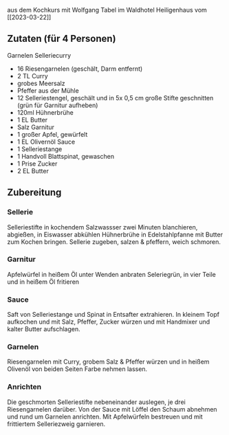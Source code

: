 
aus dem Kochkurs mit Wolfgang Tabel im Waldhotel Heiligenhaus vom [[2023-03-22]]

## Zutaten (für 4 Personen)
Garnelen Selleriecurry
- 16 Riesengarnelen (geschält, Darm entfernt)
- 2 TL Curry
- grobes Meersalz
- Pfeffer aus der Mühle
- 12 Selleriestengel, geschält und in 5x 0,5 cm große Stifte geschnitten (grün für Garnitur aufheben)
- 120ml Hühnerbrühe
- 1 EL Butter
- Salz
Garnitur
- 1 großer Apfel, gewürfelt
- 1 EL Olivernöl
Sauce
- 1 Selleriestange
- 1 Handvoll Blattspinat, gewaschen
- 1 Prise Zucker
- 2 EL Butter


## Zubereitung

### Sellerie
Selleriestifte in kochendem Salzwassser zwei Minuten blanchieren, abgießen, in Eiswasser abkühlen
Hühnerbrühe in Edelstahlpfanne mit Butter zum Kochen bringen.
Sellerie zugeben, salzen & pfeffern, weich schmoren.

### Garnitur
Apfelwürfel in heißem Öl unter Wenden anbraten
Seleriegrün, in vier Teile und in heißem Öl fritieren

### Sauce
Saft von Selleriestange und Spinat in Entsafter extrahieren. In kleinem Topf aufkochen und mit Salz, Pfeffer, Zucker würzen und mit Handmixer und kalter Butter aufschlagen.

### Garnelen
Riesengarnelen mit Curry, grobem Salz & Pfeffer würzen und in heißem Olivenöl von beiden Seiten Farbe nehmen lassen.

### Anrichten
Die geschmorten Selleriestifte nebeneinander auslegen, je drei Riesengarnelen darüber. Von der Sauce mit Löffel den Schaum abnehmen und rund um Garnelen anrichten. Mit Apfelwürfeln bestreuen und mit frittiertem Selleriezweig garnieren.
